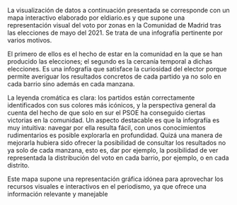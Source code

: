 La visualización de datos a continuación presentada se corresponde con un mapa interactivo elaborado por eldiario.es y que supone una representación visual del voto por zonas en la Comunidad de Madrid tras las elecciones de mayo del 2021. Se trata de una infografía pertinente por varios motivos.

El primero de ellos es el hecho de estar en la comunidad en la que se han producido las elecciones; el segundo es la cercanía temporal a dichas elecciones. Es una infografía que satisface la curiosidad del elector porque permite averiguar los resultados concretos de cada partido ya no solo en cada barrio sino además en cada manzana.

La leyenda cromática es clara: los partidos están correctamente identificados con sus colores más icónicos, y la perspectiva general da cuenta del hecho de que solo en sur el PSOE ha conseguido ciertas victorias en la comunidad. Un aspecto destacable es que la infografía es muy intuitiva: navegar por ella resulta fácil, con unos conocimientos rudimentarios es posible explorarla en profundidad. Quizá una manera de mejorarla hubiera sido ofrecer la posibilidad de consultar los resultados no ya solo de cada manzana, esto es, dar por ejemplo, la posibilidad de ver representada la distribución del voto en cada barrio, por ejemplo, o en cada distrito.

Este mapa supone una representación gráfica idónea para aprovechar los recursos visuales e interactivos en el periodismo, ya que ofrece una información relevante y manejable
